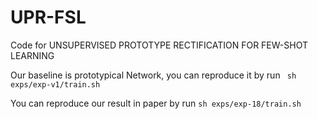 # UPR-FSL
Code for UNSUPERVISED PROTOTYPE RECTIFICATION FOR FEW-SHOT LEARNING

Our baseline is prototypical Network, you can reproduce it by run `` sh exps/exp-v1/train.sh``

You can reproduce our result in paper by run `` sh exps/exp-18/train.sh ``
